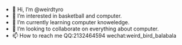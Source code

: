- 👋 Hi, I’m @weirdtyro
- 👀 I’m interested in basketball and computer.
- 🌱 I’m currently learning computer knoweledge.
- 💞️ I’m looking to collaborate on everything about computer.
- 📫 How to reach me QQ:2132464594  wechat:weird_bird_balabala
<!---
weirdtyro/weirdtyro is a ✨ special ✨ repository because its `README.md` (this file) appears on your GitHub profile.
You can click the Preview link to take a look at your changes.
--->
